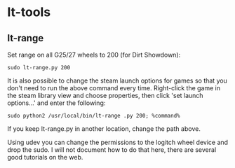 # lt-tools


## lt-range

Set range on all G25/27 wheels to 200 (for Dirt Showdown):

```
sudo lt-range.py 200
```

It is also possible to change the steam launch options for games so that you don't need to run the above command every time. Right-click the game in the steam library view and choose properties, then click 'set launch options...' and enter the following:

```
sudo python2 /usr/local/bin/lt-range .py 200; %command%
```

If you keep lt-range.py in another location, change the path above.

Using udev you can change the permissions to the logitch wheel device and drop the sudo. I will not document how to do that here, there are several good tutorials on the web.
